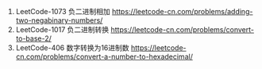 1. LeetCode-1073 负二进制相加
https://leetcode-cn.com/problems/adding-two-negabinary-numbers/
2. LeetCode-1017 负二进制转换
https://leetcode-cn.com/problems/convert-to-base-2/
3. LeetCode-406 数字转换为16进制数
https://leetcode-cn.com/problems/convert-a-number-to-hexadecimal/
